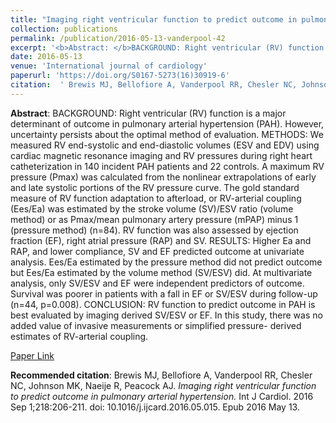 ```yaml
--- 
title: "Imaging right ventricular function to predict outcome in pulmonary arterial hypertension." 
collection: publications 
permalink: /publication/2016-05-13-vanderpool-42 
excerpt: '<b>Abstract: </b>BACKGROUND: Right ventricular (RV) function is a major determinant of outcome in pulmonary arterial hypertension (PAH). However, uncertainty persists about the optimal method of evaluation. METHODS: We measured RV end-systolic and end-diastolic volumes (ESV and EDV) using cardiac magnetic resonance imaging and RV pressures [...]' 
date: 2016-05-13 
venue: 'International journal of cardiology' 
paperurl: 'https://doi.org/S0167-5273(16)30919-6' 
citation:  ' Brewis MJ, Bellofiore A, Vanderpool RR, Chesler NC, Johnson MK, Naeije R, Peacock AJ. <i>Imaging right ventricular function to predict outcome in pulmonary arterial hypertension.</i> Int J Cardiol. 2016 Sep 1;218:206-211. doi: 10.1016/j.ijcard.2016.05.015. Epub 2016 May 13.' 
--- 
```

<b>Abstract</b>:  BACKGROUND: Right ventricular (RV) function is a major determinant of outcome in pulmonary arterial hypertension (PAH). However, uncertainty persists about the optimal method of evaluation. METHODS: We measured RV end-systolic and end-diastolic volumes (ESV and EDV) using cardiac magnetic resonance imaging and RV pressures during right heart catheterization in 140 incident PAH patients and 22 controls. A maximum RV pressure (Pmax) was calculated from the nonlinear extrapolations of early and late systolic portions of the RV pressure curve. The gold standard measure of RV function adaptation to afterload, or RV-arterial coupling (Ees/Ea) was estimated by the stroke volume (SV)/ESV ratio (volume method) or as Pmax/mean pulmonary artery pressure (mPAP) minus 1 (pressure method) (n=84). RV function was also assessed by ejection fraction (EF), right atrial pressure (RAP) and SV. RESULTS: Higher Ea and RAP, and lower compliance, SV and EF predicted outcome at univariate analysis. Ees/Ea estimated by the pressure method did not predict outcome but Ees/Ea estimated by the volume method (SV/ESV) did. At multivariate analysis, only SV/ESV and EF were independent predictors of outcome. Survival was poorer in patients with a fall in EF or SV/ESV during follow-up (n=44, p=0.008). CONCLUSION: RV function to predict outcome in PAH is best evaluated by imaging derived SV/ESV or EF. In this study, there was no added value of invasive measurements or simplified pressure- derived estimates of RV-arterial coupling.  
 
[Paper Link](https://doi.org/S0167-5273(16)30919-6) 
 
<b>Recommended citation</b>:  Brewis MJ, Bellofiore A, Vanderpool RR, Chesler NC, Johnson MK, Naeije R, Peacock AJ. <i>Imaging right ventricular function to predict outcome in pulmonary arterial hypertension.</i> Int J Cardiol. 2016 Sep 1;218:206-211. doi: 10.1016/j.ijcard.2016.05.015. Epub 2016 May 13. 
